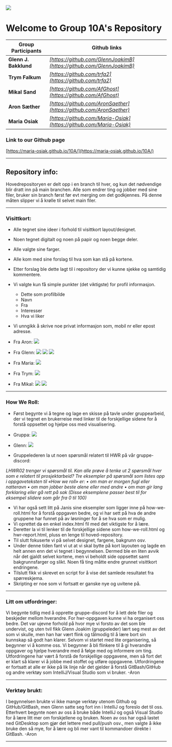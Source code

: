 ![](Bilder/Bilder-b/UiAlogo.png)

# Welcome to Group 10A's Repository

Group Participants | Github links
---|---
**Glenn J. Bakklund** | *[https://github.com/GlennJoakimB](https://github.com/GlennJoakimB)*
**Trym Falkum** | *[https://github.com/trfa2](https://github.com/trfa2)*
**Mikal Sand** | *[https://github.com/AfGhost](https://github.com/AfGhost)*
**Aron Sæther** | *[https://github.com/AronSaether](https://github.com/AronSaether)*
**Maria Osiak** | *[https://github.com/Maria-Osiak](https://github.com/Maria-Osiak)*

### Link to our Github page
[https://maria-osiak.github.io/10A/](https://maria-osiak.github.io/10A/)


** **

## Repository info:
Hovedrepositoryen er delt opp i en branch til hver, og kun det nødvendige blir dratt inn på main branchen.
Alle som endrer ting og jobber med sine filer, bruker sin branch først før evt merging om det godkjennes. På denne måten
slipper vi å krølle til selvet main filer.
** **
### Visittkort:
- Alle tegnet sine ideer i forhold til visittkort layout/designet.
- Noen tegnet digitalt og noen på papir og noen begge deler.
- Alle valgte sine farger.
- Alle kom med sine forslag til hva som kan stå på kortene.
- Etter forslag ble dette lagt til i repository der vi kunne sjekke og samtidig kommentere.
- Vi valgte kun få simple punkter (det viktigste) for profil informasjon.
  - Dette som profilbilde
  - Navn
  - Fra
  - Interesser
  - Hva vi liker
- Vi unngikk å skrive noe privat informasjon som, mobil nr eller epost adresse.

- Fra Aron: 
![](Bilder/Bilder-b/AronVisittkort.png)


- Fra Glenn: 
![](Bilder/Bilder-b/GlennVisittkort.jpg)
![](Bilder/Bilder-b/GlennVisittkort2.jpg)
![](Bilder/Bilder-b/GlennVisittkort3.jpg)


- Fra Maria:
![](Bilder/Bilder-b/MariaVisittkort.png)


- Fra Trym:
![](Bilder/Bilder-b/TrymVisittkort.png)


- Fra Mikal:
![](Bilder/Bilder-b/MikalVisittkort.jpg)
![](Bilder/Bilder-b/Mikal_business_cards.png)
** **

### How We Roll:
- Først begynte vi å tegne og lage en skisse på tavle under gruppearbeid, der vi tegnet en brukerreise med linker til de 
forskjellige sidene for å forstå oppsettet og hjelpe oss med visualisering.
- Gruppa: 
![](Bilder/Bilder-b/HWRlayout.jpg)
- Glenn:
![](Bilder/Bilder-b/GlennHWRlayout.jpg)

- Gruppelederen la ut noen spørsmål relatert til HWR på vår gruppe-discord:

*LHWR02 trenger vi spørsmål til.
Kan alle prøve å tenke ut 2 spørsmål hver som e relatert til prosjektarbeid?
Tre eksempler på spørsmål som listes opp i oppgaveteksten til «How we roll» er:
• om man er morgen fugl eller natteravn
• om man jobber beste alene eller med andre
• om man gir lang forklaring eller gå rett på sak
(Disse eksemplene passer best til for eksempel slidere som går fra 0 til 100)*

- Vi har også sett litt på Janis sine eksempler som ligger inne på how-we-roll.html for å forstå oppgaven bedre, og vi har sett på hva de andre gruppene har funnet på av løsninger for å se hva som er mulig.
- Vi oprettet da en enkel index.html fil med det viktigste for å lære.
- Deretter la vi til lenker til de forskjellige sidene som how-we-roll.html og hwr-report.html, pluss en lenge til hoved-repository. 
- Til slutt fokuserte vi på selvet designet, fargene, bakgrunn osv.
- Under denne tiden fant vi ut at vi skal bytte på kort layouten og lagde en helt annen enn det vi tegnet i begynnelsen.
Dermed ble en liten avvik når det gjaldt selvet kortene, men vi beholdt side oppsettet samt bakgrunnsfarger og slikt. 
Noen få ting måtte endre grunnet visittkort endringene.
- Tilslutt fikk vi skrevet en script for å vise det samlede resultatet fra spørreskjema.
- Skripting er noe som vi fortsatt er ganske nye og uvitene på.
** **

### Litt om utfordringer:
Vi begynte tidlig med å opprette gruppe-discord for å lett dele filer og beskjeder mellom hverandre.
For hwr-oppgaven kunne vi ha organisert oss bedre. Det var ujevne forhold på hvor mye vi forsto av det som ble undervist, og uten tvil fikk Glenn Joakim (gruppeleder) lært 
seg mest av det som vi skulle, men han har vært flink og tålmodig til å lære bort sin kunnskap så godt han klarer.
Selvom vi startet med lite organisering, så begynner vi å komme oss. Vi begynner å bli flinkere til å gi hverandre
oppgaver og hjelpe hverandre med å følge med og informere om ting.
Utfordringene har vært å forstå de forskjellige oppgavene, men så fort det er klart så klarer vi å jobbe med stoffet
og utføre oppgavene.
Utfordringene er fortsatt at alle er ikke på lik linje når det gjelder å forstå GitBash/GitHub og andre verktøy som 
IntelliJ/Visual Studio som vi bruker. -Aron
** **
### Verktøy brukt:
I begynnelsen brukte vi ikke mange verktøy utenom Github og GitHub/GitBash, men Glenn satte seg fort inn i IntelliJ 
og foreslo det til oss. Etterhvert begynte noen av oss å bruke både IntelliJ og også Visual Studio for å lære litt mer om forskjellene og bruken.
Noen av oss har også lastet ned GitDesktop som gjør det lettere med pull/push osv., men valgte å 
ikke bruke den så mye, for å lære og bli mer vant til kommandoer direkte i GitBash.
  -Aron
** **
